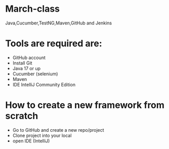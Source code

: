 # March-class
Java,Cucumber,TestNG,Maven,GitHub and Jenkins

# Tools are required are:
- GitHub account
- Install Git
- Java 17 or up
- Cucumber (selenium)
- Maven
- IDE IntelliJ Community Edition

# How to create a new framework from scratch
- Go to GitHub and create a new repo/project
- Clone project into your local
- open IDE (IntelliJ)
